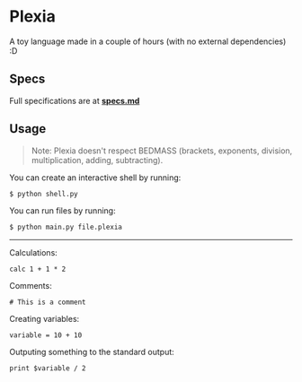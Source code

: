 # Plexia
A toy language made in a couple of hours (with no external dependencies) :D

## Specs
Full specifications are at [**specs.md**](/specs.md)

## Usage
> Note: Plexia doesn't respect BEDMASS (brackets, exponents, division, multiplication, adding, subtracting).

You can create an interactive shell by running:

```bash
$ python shell.py
```

You can run files by running:

```bash
$ python main.py file.plexia
```

---

Calculations:
```
calc 1 + 1 * 2
```

Comments:
```
# This is a comment
```

Creating variables:
```
variable = 10 + 10
```

Outputing something to the standard output:
```
print $variable / 2
```
